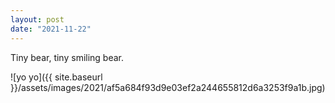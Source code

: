 ```yaml
---
layout: post
date: "2021-11-22"
---
```


Tiny bear, tiny smiling bear.

![yo yo]({{ site.baseurl }}/assets/images/2021/af5a684f93d9e03ef2a244655812d6a3253f9a1b.jpg)
